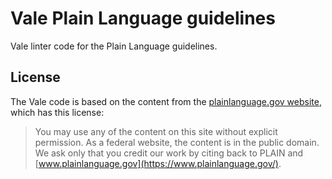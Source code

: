 # Vale Plain Language guidelines

Vale linter code for the Plain Language guidelines.

## License

The Vale code is based on the content from the [plainlanguage.gov website](https://www.plainlanguage.gov/), which has this license:

> You may use any of the content on this site without explicit permission.
> As a federal website, the content is in the public domain.
> We ask only that you credit our work by citing back to PLAIN and [www.plainlanguage.gov](https://www.plainlanguage.gov/).
